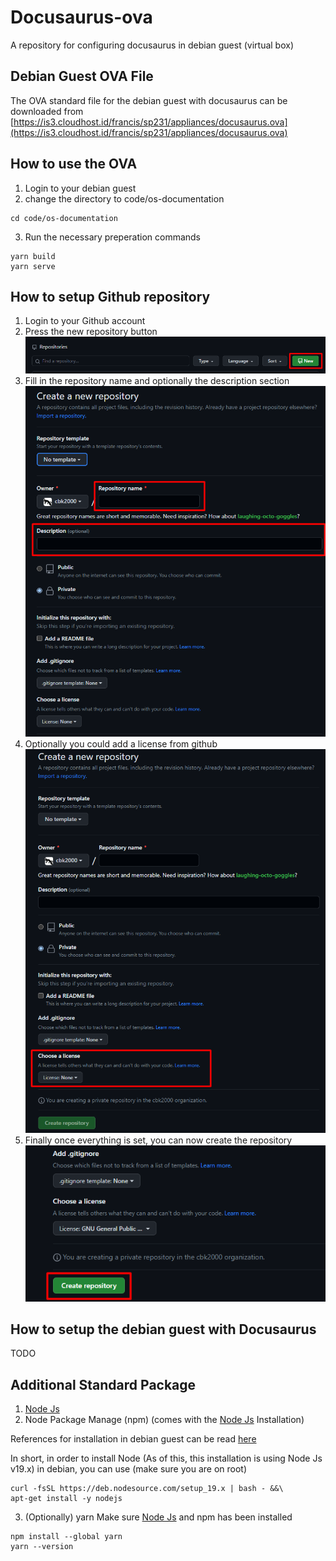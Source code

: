 # Docusaurus-ova
A repository for configuring docusaurus in debian guest (virtual box)

## Debian Guest OVA File
The OVA standard file for the debian guest with docusaurus can be downloaded from
[https://is3.cloudhost.id/francis/sp231/appliances/docusaurus.ova](https://is3.cloudhost.id/francis/sp231/appliances/docusaurus.ova)

## How to use the OVA
1. Login to your debian guest
2. change the directory to code/os-documentation
```
cd code/os-documentation
```
3. Run the necessary preperation commands
```
yarn build
yarn serve
```

## How to setup Github repository
1. Login to your Github account
2. Press the new repository button
![new repository](/img/new-repository.png)
3. Fill in the repository name and optionally the description section
![repo name](/img/name-desc.png)
4. Optionally you could add a license from github
![license](/img/license.png)
5. Finally once everything is set, you can now create the repository
![create](/img/create.png)

## How to setup the debian guest with Docusaurus
TODO

## Additional Standard Package
1. [Node Js](https://nodejs.org/en)
2. Node Package Manage (npm) (comes with the [Node Js](https://nodejs.org/en) Installation)

References for installation in debian guest can be read [here](https://github.com/nodesource/distributions#debinstall)

In short, in order to install Node (As of this, this installation is using Node Js v19.x) in debian, you can use
(make sure you are on root)
```
curl -fsSL https://deb.nodesource.com/setup_19.x | bash - &&\
apt-get install -y nodejs
```
3. (Optionally) yarn
Make sure [Node Js](https://nodejs.org/en) and npm has been installed
```
npm install --global yarn
yarn --version
```